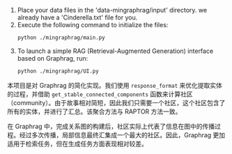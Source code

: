 

1. Place your data files in the 'data-mingraphrag/input' directory. we already have a 'Cinderella.txt' file for you.
2. Execute the following command to initialize the files: 
   ```bash
   python ./mingraphrag/main.py
   ```
3. To launch a simple RAG (Retrieval-Augmented Generation) interface based on Graphrag, run:
   ```bash
   python ./mingraphrag/UI.py
   ```

本项目是对 Graphrag 的简化实现。我们使用 `response_format` 来优化提取实体的过程，并借助 `get_stable_connected_components` 函数来计算社区（community）。由于故事相对简短，因此我们只需要一个社区，这个社区包含了所有的实体，并进行了汇总。该聚合方法与 RAPTOR 方法一致。

在 Graphrag 中，完成关系图的构建后，社区实际上代表了信息在图中的传播过程。经过多次传播，局部信息最终汇集成一个最大的社区。因此，Graphrag 更加适用于检索任务，但在生成任务方面表现相对较差。

